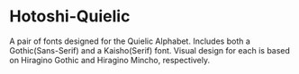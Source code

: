 # Hotoshi-Quielic
A pair of fonts designed for the Quielic Alphabet. Includes both a Gothic(Sans-Serif) and a Kaisho(Serif) font. Visual design for each is based on Hiragino Gothic and Hiragino Mincho, respectively.
